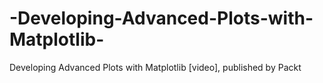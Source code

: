 # -Developing-Advanced-Plots-with-Matplotlib-
Developing Advanced Plots with Matplotlib [video], published by Packt
